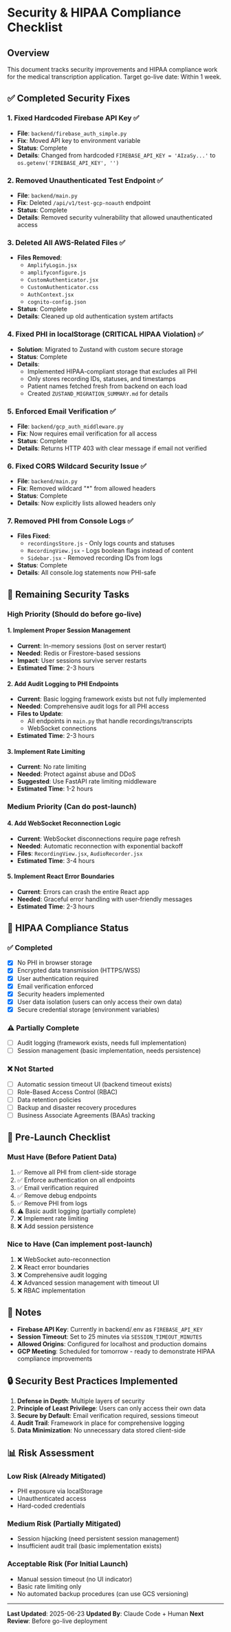 # Security & HIPAA Compliance Checklist

## Overview
This document tracks security improvements and HIPAA compliance work for the medical transcription application. Target go-live date: Within 1 week.

## ✅ Completed Security Fixes

### 1. **Fixed Hardcoded Firebase API Key** ✅
- **File**: `backend/firebase_auth_simple.py`
- **Fix**: Moved API key to environment variable
- **Status**: Complete
- **Details**: Changed from hardcoded `FIREBASE_API_KEY = 'AIzaSy...'` to `os.getenv('FIREBASE_API_KEY', '')`

### 2. **Removed Unauthenticated Test Endpoint** ✅
- **File**: `backend/main.py`
- **Fix**: Deleted `/api/v1/test-gcp-noauth` endpoint
- **Status**: Complete
- **Details**: Removed security vulnerability that allowed unauthenticated access

### 3. **Deleted All AWS-Related Files** ✅
- **Files Removed**:
  - `AmplifyLogin.jsx`
  - `amplifyconfigure.js`
  - `CustomAuthenticator.jsx`
  - `CustomAuthenticator.css`
  - `AuthContext.jsx`
  - `cognito-config.json`
- **Status**: Complete
- **Details**: Cleaned up old authentication system artifacts

### 4. **Fixed PHI in localStorage (CRITICAL HIPAA Violation)** ✅
- **Solution**: Migrated to Zustand with custom secure storage
- **Status**: Complete
- **Details**:
  - Implemented HIPAA-compliant storage that excludes all PHI
  - Only stores recording IDs, statuses, and timestamps
  - Patient names fetched fresh from backend on each load
  - Created `ZUSTAND_MIGRATION_SUMMARY.md` for details

### 5. **Enforced Email Verification** ✅
- **File**: `backend/gcp_auth_middleware.py`
- **Fix**: Now requires email verification for all access
- **Status**: Complete
- **Details**: Returns HTTP 403 with clear message if email not verified

### 6. **Fixed CORS Wildcard Security Issue** ✅
- **File**: `backend/main.py`
- **Fix**: Removed wildcard "*" from allowed headers
- **Status**: Complete
- **Details**: Now explicitly lists allowed headers only

### 7. **Removed PHI from Console Logs** ✅
- **Files Fixed**:
  - `recordingsStore.js` - Only logs counts and statuses
  - `RecordingView.jsx` - Logs boolean flags instead of content
  - `Sidebar.jsx` - Removed recording IDs from logs
- **Status**: Complete
- **Details**: All console.log statements now PHI-safe

## 🔄 Remaining Security Tasks

### High Priority (Should do before go-live)

#### 1. **Implement Proper Session Management**
- **Current**: In-memory sessions (lost on server restart)
- **Needed**: Redis or Firestore-based sessions
- **Impact**: User sessions survive server restarts
- **Estimated Time**: 2-3 hours

#### 2. **Add Audit Logging to PHI Endpoints**
- **Current**: Basic logging framework exists but not fully implemented
- **Needed**: Comprehensive audit logs for all PHI access
- **Files to Update**:
  - All endpoints in `main.py` that handle recordings/transcripts
  - WebSocket connections
- **Estimated Time**: 2-3 hours

#### 3. **Implement Rate Limiting**
- **Current**: No rate limiting
- **Needed**: Protect against abuse and DDoS
- **Suggested**: Use FastAPI rate limiting middleware
- **Estimated Time**: 1-2 hours

### Medium Priority (Can do post-launch)

#### 4. **Add WebSocket Reconnection Logic**
- **Current**: WebSocket disconnections require page refresh
- **Needed**: Automatic reconnection with exponential backoff
- **Files**: `RecordingView.jsx`, `AudioRecorder.jsx`
- **Estimated Time**: 3-4 hours

#### 5. **Implement React Error Boundaries**
- **Current**: Errors can crash the entire React app
- **Needed**: Graceful error handling with user-friendly messages
- **Estimated Time**: 2-3 hours

## 🏥 HIPAA Compliance Status

### ✅ Completed
- [x] No PHI in browser storage
- [x] Encrypted data transmission (HTTPS/WSS)
- [x] User authentication required
- [x] Email verification enforced
- [x] Security headers implemented
- [x] User data isolation (users can only access their own data)
- [x] Secure credential storage (environment variables)

### ⚠️ Partially Complete
- [ ] Audit logging (framework exists, needs full implementation)
- [ ] Session management (basic implementation, needs persistence)

### ❌ Not Started
- [ ] Automatic session timeout UI (backend timeout exists)
- [ ] Role-Based Access Control (RBAC)
- [ ] Data retention policies
- [ ] Backup and disaster recovery procedures
- [ ] Business Associate Agreements (BAAs) tracking

## 🚀 Pre-Launch Checklist

### Must Have (Before Patient Data)
1. ✅ Remove all PHI from client-side storage
2. ✅ Enforce authentication on all endpoints
3. ✅ Email verification required
4. ✅ Remove debug endpoints
5. ✅ Remove PHI from logs
6. ⚠️ Basic audit logging (partially complete)
7. ❌ Implement rate limiting
8. ❌ Add session persistence

### Nice to Have (Can implement post-launch)
1. ❌ WebSocket auto-reconnection
2. ❌ React error boundaries
3. ❌ Comprehensive audit logging
4. ❌ Advanced session management with timeout UI
5. ❌ RBAC implementation

## 📝 Notes

- **Firebase API Key**: Currently in backend/.env as `FIREBASE_API_KEY`
- **Session Timeout**: Set to 25 minutes via `SESSION_TIMEOUT_MINUTES`
- **Allowed Origins**: Configured for localhost and production domains
- **GCP Meeting**: Scheduled for tomorrow - ready to demonstrate HIPAA compliance improvements

## 🔒 Security Best Practices Implemented

1. **Defense in Depth**: Multiple layers of security
2. **Principle of Least Privilege**: Users can only access their own data
3. **Secure by Default**: Email verification required, sessions timeout
4. **Audit Trail**: Framework in place for comprehensive logging
5. **Data Minimization**: No unnecessary data stored client-side

## 📊 Risk Assessment

### Low Risk (Already Mitigated)
- PHI exposure via localStorage
- Unauthenticated access
- Hard-coded credentials

### Medium Risk (Partially Mitigated)
- Session hijacking (need persistent session management)
- Insufficient audit trail (basic implementation exists)

### Acceptable Risk (For Initial Launch)
- Manual session timeout (no UI indicator)
- Basic rate limiting only
- No automated backup procedures (can use GCS versioning)

---

**Last Updated**: 2025-06-23
**Updated By**: Claude Code + Human
**Next Review**: Before go-live deployment